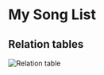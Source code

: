 # My Song List


## Relation tables

![Relation table](https://firebasestorage.googleapis.com/v0/b/ejemploimagenes-f0ee3.appspot.com/o/songsTable.png?alt=media&token=0f41217a-4b4b-4705-9fe7-80ac8f55cd33&_gl=1*1as2qsl*_ga*ODQ3ODQ2Nzc1LjE2ODg3Nzc5OTM.*_ga_CW55HF8NVT*MTY5NjM4NTA5Ni45LjEuMTY5NjM4NTEzOC4xOC4wLjA. "Relation table")